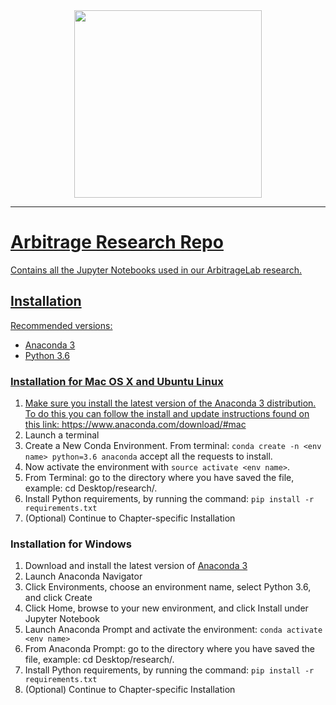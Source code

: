 <div align="center">
   <a href="https://hudsonthames.org/">
   <img src="https://raw.githubusercontent.com/hudson-and-thames/mlfinlab/master/docs/source/logo/Hudson%20%26%20Thames_verticalblack.png" height="300"><br>
</div>

-----------------

# Arbitrage Research Repo

Contains all the Jupyter Notebooks used in our ArbitrageLab research.

## Installation

Recommended versions:
* Anaconda 3
* Python 3.6

### Installation for Mac OS X and Ubuntu Linux

1. Make sure you install the latest version of the Anaconda 3 distribution. To do this you can follow the install and update instructions found on this link: https://www.anaconda.com/download/#mac
2. Launch a terminal
3. Create a New Conda Environment. From terminal: ```conda create -n <env name> python=3.6 anaconda``` accept all the requests to install.
4. Now activate the environment with ```source activate <env name>```.
5. From Terminal: go to the directory where you have saved the file, example: cd Desktop/research/.
6. Install Python requirements, by running the command: ```pip install -r requirements.txt```
7. (Optional) Continue to Chapter-specific Installation 

### Installation for Windows

1. Download and install the latest version of [Anaconda 3](https://www.anaconda.com/distribution/#download-section)
2. Launch Anaconda Navigator
3. Click Environments, choose an environment name, select Python 3.6, and click Create
4. Click Home, browse to your new environment, and click Install under Jupyter Notebook
5. Launch Anaconda Prompt and activate the environment: ```conda activate <env name>```
6. From Anaconda Prompt: go to the directory where you have saved the file, example: cd Desktop/research/.
7. Install Python requirements, by running the command: ```pip install -r requirements.txt```
8. (Optional) Continue to Chapter-specific Installation 

